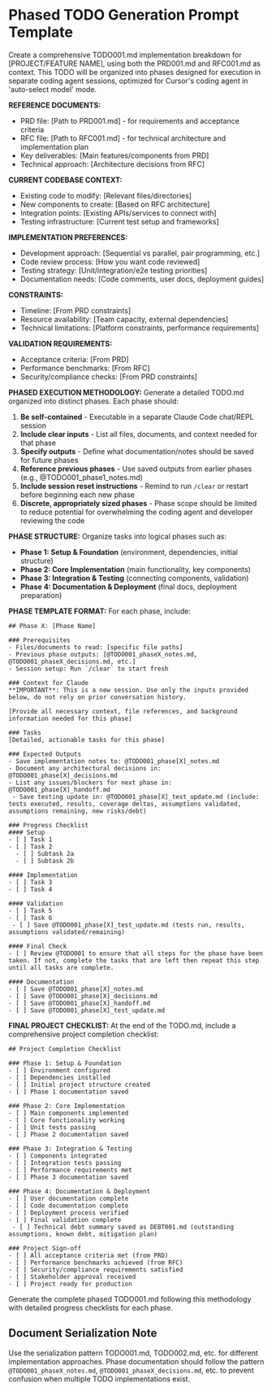 # Phased TODO Generation Prompt Template

Create a comprehensive TODO001.md implementation breakdown for [PROJECT/FEATURE NAME], using both the PRD001.md and RFC001.md as context. This TODO will be organized into phases designed for execution in separate coding agent sessions, optimized for Cursor's coding agent in 'auto-select model' mode.

**REFERENCE DOCUMENTS:**
- PRD file: [Path to PRD001.md] - for requirements and acceptance criteria
- RFC file: [Path to RFC001.md] - for technical architecture and implementation plan
- Key deliverables: [Main features/components from PRD]
- Technical approach: [Architecture decisions from RFC]

**CURRENT CODEBASE CONTEXT:**
- Existing code to modify: [Relevant files/directories]
- New components to create: [Based on RFC architecture]
- Integration points: [Existing APIs/services to connect with]
- Testing infrastructure: [Current test setup and frameworks]

**IMPLEMENTATION PREFERENCES:**
- Development approach: [Sequential vs parallel, pair programming, etc.]
- Code review process: [How you want code reviewed]
- Testing strategy: [Unit/integration/e2e testing priorities]
- Documentation needs: [Code comments, user docs, deployment guides]

**CONSTRAINTS:**
- Timeline: [From PRD constraints]
- Resource availability: [Team capacity, external dependencies]
- Technical limitations: [Platform constraints, performance requirements]

**VALIDATION REQUIREMENTS:**
- Acceptance criteria: [From PRD]
- Performance benchmarks: [From RFC]
- Security/compliance checks: [From PRD constraints]

**PHASED EXECUTION METHODOLOGY:**
Generate a detailed TODO.md organized into distinct phases. Each phase should:

1. **Be self-contained** - Executable in a separate Claude Code chat/REPL session
2. **Include clear inputs** - List all files, documents, and context needed for that phase
3. **Specify outputs** - Define what documentation/notes should be saved for future phases
4. **Reference previous phases** - Use saved outputs from earlier phases (e.g., @TODO001_phase1_notes.md)
5. **Include session reset instructions** - Remind to run `/clear` or restart before beginning each new phase
6. **Discrete, appropriately sized phases** - Phase scope should be limited to reduce potential for overwhelming the coding agent and developer reviewing the code

**PHASE STRUCTURE:**
Organize tasks into logical phases such as:
- **Phase 1: Setup & Foundation** (environment, dependencies, initial structure)
- **Phase 2: Core Implementation** (main functionality, key components)
- **Phase 3: Integration & Testing** (connecting components, validation)
- **Phase 4: Documentation & Deployment** (final docs, deployment preparation)

**PHASE TEMPLATE FORMAT:**
For each phase, include:
```
## Phase X: [Phase Name]

### Prerequisites
- Files/documents to read: [specific file paths]
- Previous phase outputs: [@TODO001_phaseX_notes.md, @TODO001_phaseX_decisions.md, etc.]
- Session setup: Run `/clear` to start fresh

### Context for Claude
**IMPORTANT**: This is a new session. Use only the inputs provided below, do not rely on prior conversation history.

[Provide all necessary context, file references, and background information needed for this phase]

### Tasks
[Detailed, actionable tasks for this phase]

### Expected Outputs
- Save implementation notes to: @TODO001_phase[X]_notes.md
- Document any architectural decisions in: @TODO001_phase[X]_decisions.md
- List any issues/blockers for next phase in: @TODO001_phase[X]_handoff.md
 - Save testing update in: @TODO001_phase[X]_test_update.md (include: tests executed, results, coverage deltas, assumptions validated, assumptions remaining, new risks/debt)

### Progress Checklist
#### Setup
- [ ] Task 1
- [ ] Task 2
  - [ ] Subtask 2a
  - [ ] Subtask 2b

#### Implementation
- [ ] Task 3
- [ ] Task 4

#### Validation
- [ ] Task 5
- [ ] Task 6
 - [ ] Save @TODO001_phase[X]_test_update.md (tests run, results, assumptions validated/remaining)

#### Final Check
- [ ] Review @TODO001 to ensure that all steps for the phase have been taken. If not, complete the tasks that are left then repeat this step until all tasks are complete.

#### Documentation
- [ ] Save @TODO001_phase[X]_notes.md
- [ ] Save @TODO001_phase[X]_decisions.md
- [ ] Save @TODO001_phase[X]_handoff.md
- [ ] Save @TODO001_phase[X]_test_update.md
```

**FINAL PROJECT CHECKLIST:**
At the end of the TODO.md, include a comprehensive project completion checklist:

```
## Project Completion Checklist

### Phase 1: Setup & Foundation
- [ ] Environment configured
- [ ] Dependencies installed
- [ ] Initial project structure created
- [ ] Phase 1 documentation saved

### Phase 2: Core Implementation
- [ ] Main components implemented
- [ ] Core functionality working
- [ ] Unit tests passing
- [ ] Phase 2 documentation saved

### Phase 3: Integration & Testing
- [ ] Components integrated
- [ ] Integration tests passing
- [ ] Performance requirements met
- [ ] Phase 3 documentation saved

### Phase 4: Documentation & Deployment
- [ ] User documentation complete
- [ ] Code documentation complete
- [ ] Deployment process verified
- [ ] Final validation complete
 - [ ] Technical debt summary saved as DEBT001.md (outstanding assumptions, known debt, mitigation plan)

### Project Sign-off
- [ ] All acceptance criteria met (from PRD)
- [ ] Performance benchmarks achieved (from RFC)
- [ ] Security/compliance requirements satisfied
- [ ] Stakeholder approval received
- [ ] Project ready for production
```

Generate the complete phased TODO001.md following this methodology with detailed progress checklists for each phase.

## Document Serialization Note
Use the serialization pattern TODO001.md, TODO002.md, etc. for different implementation approaches. Phase documentation should follow the pattern `@TODO001_phaseX_notes.md`, `@TODO001_phaseX_decisions.md`, etc. to prevent confusion when multiple TODO implementations exist.